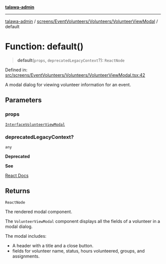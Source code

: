 [**talawa-admin**](../../../../../README.md)

***

[talawa-admin](../../../../../README.md) / [screens/EventVolunteers/Volunteers/VolunteerViewModal](../README.md) / default

# Function: default()

> **default**(`props`, `deprecatedLegacyContext`?): `ReactNode`

Defined in: [src/screens/EventVolunteers/Volunteers/VolunteerViewModal.tsx:42](https://github.com/bint-Eve/talawa-admin/blob/bb9ac170c0ec806cc5423650a66bbe110c3af5d9/src/screens/EventVolunteers/Volunteers/VolunteerViewModal.tsx#L42)

A modal dialog for viewing volunteer information for an event.

## Parameters

### props

[`InterfaceVolunteerViewModal`](../interfaces/InterfaceVolunteerViewModal.md)

### deprecatedLegacyContext?

`any`

**Deprecated**

**See**

[React Docs](https://legacy.reactjs.org/docs/legacy-context.html#referencing-context-in-lifecycle-methods)

## Returns

`ReactNode`

The rendered modal component.

The `VolunteerViewModal` component displays all the fields of a volunteer in a modal dialog.

The modal includes:
- A header with a title and a close button.
- fields for volunteer name, status, hours volunteered, groups, and assignments.
